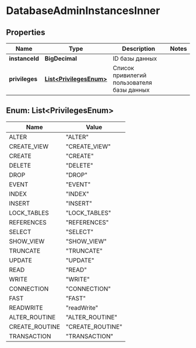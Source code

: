 

# DatabaseAdminInstancesInner


## Properties

| Name | Type | Description | Notes |
|------------ | ------------- | ------------- | -------------|
|**instanceId** | **BigDecimal** | ID базы данных |  |
|**privileges** | [**List&lt;PrivilegesEnum&gt;**](#List&lt;PrivilegesEnum&gt;) | Список привилегий пользователя базы данных |  |



## Enum: List&lt;PrivilegesEnum&gt;

| Name | Value |
|---- | -----|
| ALTER | &quot;ALTER&quot; |
| CREATE_VIEW | &quot;CREATE_VIEW&quot; |
| CREATE | &quot;CREATE&quot; |
| DELETE | &quot;DELETE&quot; |
| DROP | &quot;DROP&quot; |
| EVENT | &quot;EVENT&quot; |
| INDEX | &quot;INDEX&quot; |
| INSERT | &quot;INSERT&quot; |
| LOCK_TABLES | &quot;LOCK_TABLES&quot; |
| REFERENCES | &quot;REFERENCES&quot; |
| SELECT | &quot;SELECT&quot; |
| SHOW_VIEW | &quot;SHOW_VIEW&quot; |
| TRUNCATE | &quot;TRUNCATE&quot; |
| UPDATE | &quot;UPDATE&quot; |
| READ | &quot;READ&quot; |
| WRITE | &quot;WRITE&quot; |
| CONNECTION | &quot;CONNECTION&quot; |
| FAST | &quot;FAST&quot; |
| READWRITE | &quot;readWrite&quot; |
| ALTER_ROUTINE | &quot;ALTER_ROUTINE&quot; |
| CREATE_ROUTINE | &quot;CREATE_ROUTINE&quot; |
| TRANSACTION | &quot;TRANSACTION&quot; |




